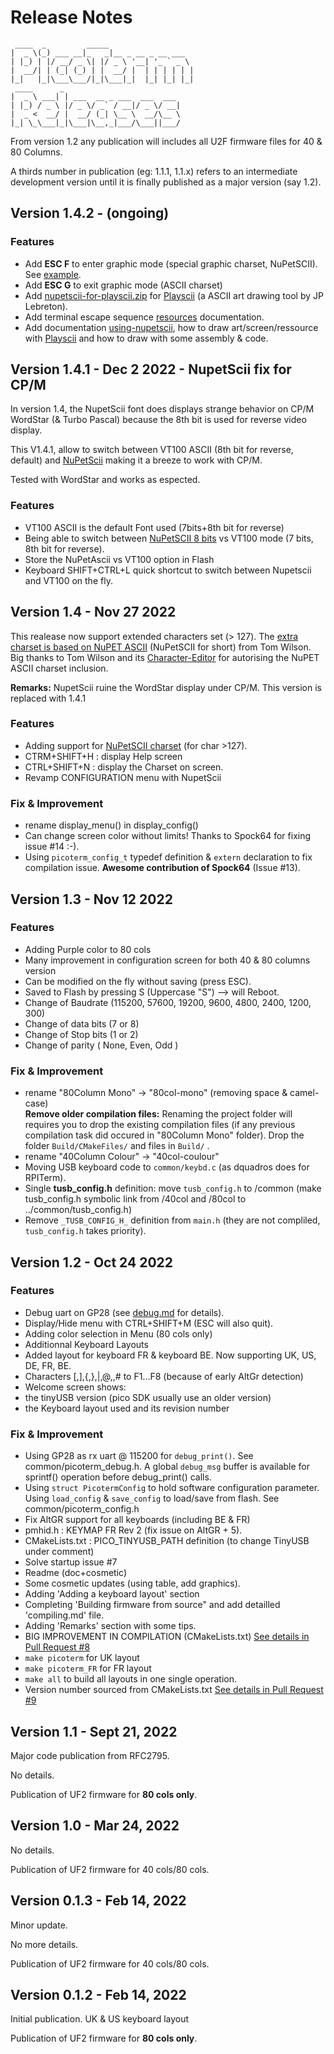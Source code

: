 # Release Notes

```
 ____  _         _____                   
|  _ \(_) ___ __|_   _|__ _ __ _ __ ___  
| |_) | |/ __/ _ \| |/ _ \ '__| '_ ` _ \
|  __/| | (_| (_) | |  __/ |  | | | | | |
|_|   |_|\___\___/|_|\___|_|  |_| |_| |_|
 ____      _                             
|  _ \ ___| | ___  __ _ ___  ___  ___    
| |_) / _ \ |/ _ \/ _` / __|/ _ \/ __|   
|  _ <  __/ |  __/ (_| \__ \  __/\__ \   
|_| \_\___|_|\___|\__,_|___/\___||___/   
```

From version 1.2 any publication will includes all U2F firmware files for 40 & 80 Columns.

A thirds number in publication (eg: 1.1.1, 1.1.x) refers to an intermediate development version until it is finally published as a major version (say 1.2).

## Version 1.4.2 - (ongoing)

### Features
* Add __ESC F__ to enter graphic mode (special graphic charset, NuPetSCII). See [example](docs/using-nupetscii.md).
* Add __ESC G__ to exit graphic mode (ASCII charset)
* Add [nupetscii-for-playscii.zip](nupetscii-font/nupetscii-for-playscii.zip) for [Playscii](https://jp.itch.io/playscii) (a ASCII art drawing tool by JP Lebreton).
* Add terminal escape sequence [resources](docs/resources.md) documentation.
* Add documentation [using-nupetscii](docs/using-nupetscii.md), how to draw art/screen/ressource with [Playscii](https://jp.itch.io/playscii) and how to draw with some assembly & code.



## Version 1.4.1 - Dec 2 2022 - NupetScii fix for CP/M

In version 1.4, the NupetScii font does displays strange behavior on CP/M WordStar (& Turbo Pascal) because the 8th bit is used for reverse video display.

This V1.4.1, allow to switch between VT100 ASCII (8th bit for reverse, default) and [NuPetScii](nupetscii-font/readme.md) making it a breeze to work with CP/M.

Tested with WordStar and works as espected.

### Features
* VT100 ASCII is the default Font used (7bits+8th bit for reverse)
* Being able to switch between [NuPetSCII 8 bits](nupetscii-font/readme.md) vs VT100 mode (7 bits, 8th bit for reverse).
* Store the NuPetAscii vs VT100 option in Flash
* Keyboard SHIFT+CTRL+L quick shortcut to switch between Nupetscii and VT100 on the fly.


## Version 1.4 - Nov 27 2022

This realease now support extended characters set (> 127). The [extra charset is based on NuPET ASCII](nupetscii-font/readme.md) (NuPetSCII for short) from Tom Wilson.<br />
Big thanks to Tom Wilson and its [Character-Editor](https://github.com/tomxp411/Character-Editor) for autorising the NuPET ASCII charset inclusion.

__Remarks:__ NupetScii ruine the WordStar display under CP/M. This version is replaced with 1.4.1

### Features
* Adding support for [NuPetSCII charset](nupetscii-font/readme.md) (for char >127).
* CTRM+SHIFT+H : display Help screen
* CTRL+SHIFT+N : display the Charset on screen.
* Revamp CONFIGURATION menu with NupetScii

### Fix & Improvement
* rename display_menu() in display_config()
* Can change screen color without limits! Thanks to Spock64 for fixing issue #14 :-).
* Using `picoterm_config_t` typedef definition & `extern` declaration to fix compilation issue. __Awesome contribution of Spock64__ (Issue #13).

## Version 1.3 - Nov 12 2022

### Features
* Adding Purple color to 80 cols
* Many improvement in configuration screen for both 40 & 80 columns version
 * Can be modified on the fly without saving (press ESC).
 * Saved to Flash by pressing S (Uppercase "S") --> will Reboot.
 * Change of Baudrate (115200, 57600, 19200, 9600, 4800, 2400, 1200, 300)
 * Change of data bits (7 or 8)
 * Change of Stop bits (1 or 2)
 * Change of parity ( None, Even, Odd )

### Fix & Improvement
* rename "80Column Mono" -> "80col-mono" (removing space & camel-case)<br />
  __Remove older compilation files:__ Renaming the project folder will requires you to drop the existing compilation files (if any previous compilation task did occured in "80Column Mono" folder). Drop the folder `Build/CMakeFiles/` and files in `Build/` .
* rename "40Column Colour" -> "40col-coulour"
* Moving USB keyboard code to `common/keybd.c` (as dquadros does for RPITerm).
* Single __tusb_config.h__ definition: move `tusb_config.h` to /common (make tusb_config.h symbolic link from /40col and /80col to ../common/tusb_config.h)
* Remove `_TUSB_CONFIG_H_` definition from `main.h` (they are not compliled, `tusb_config.h` takes priority).

## Version 1.2 - Oct 24 2022

### Features
* Debug uart on GP28 (see [debug.md](debug.md) for details).
* Display/Hide menu with CTRL+SHIFT+M (ESC will also quit).
* Adding color selection in Menu (80 cols only)
* Additionnal Keyboard Layouts
 * Added layout for keyboard FR & keyboard BE. Now supporting UK, US, DE, FR, BE.
 * Characters [,],{,},|,@,,# to F1...F8 (because of early AltGr detection)
* Welcome screen shows:
 * the tinyUSB version (pico SDK usually use an older version)
 * the Keyboard layout used and its revision number

### Fix & Improvement
* Using GP28 as rx uart @ 115200 for `debug_print()`. See common/picoterm_debug.h.
  A global `debug_msg` buffer is available for sprintf() operation before debug_print() calls.
* Using `struct PicotermConfig` to hold software configuration parameter.
  Using `load_config` & `save_config` to load/save from flash.
	See common/picoterm_config.h
* Fix AltGR support for all keyboards (including BE & FR)
* pmhid.h : KEYMAP FR Rev 2 (fix issue on AltGR + 5).
* CMakeLists.txt : PICO_TINYUSB_PATH definition (to change TinyUSB under comment)
* Solve startup issue #7
* Readme (doc+cosmetic)
 * Some cosmetic updates (using table, add graphics).
 * Adding 'Adding a keyboard layout' section
 * Completing 'Building firmware from source" and add detailled 'compiling.md' file.
 * Adding 'Remarks' section with some tips.
* BIG IMPROVEMENT IN COMPILATION (CMakeLists.txt) [See details in Pull Request #8](https://github.com/RC2014Z80/picoterm/pull/8)
 * `make picoterm` for UK layout
 * `make picoterm_FR` for FR layout
 * `make all` to build all layouts in one single operation.
* Version number sourced from CMakeLists.txt [See details in Pull Request #9](https://github.com/RC2014Z80/picoterm/pull/9)


## Version 1.1 - Sept 21, 2022

Major code publication from RFC2795.

No details.

Publication of UF2 firmware for __80 cols only__.

## Version 1.0 - Mar 24, 2022

No details.

Publication of UF2 firmware for 40 cols/80 cols.

## Version 0.1.3 - Feb 14, 2022

Minor update.

No more details.

Publication of UF2 firmware for 40 cols/80 cols.

## Version 0.1.2 - Feb 14, 2022

Initial publication. UK & US keyboard layout

Publication of UF2 firmware for __80 cols only__.
